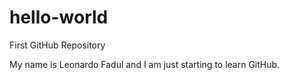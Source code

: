 # hello-world
First GitHub Repository

My name is Leonardo Fadul and I am just starting to learn GitHub.
